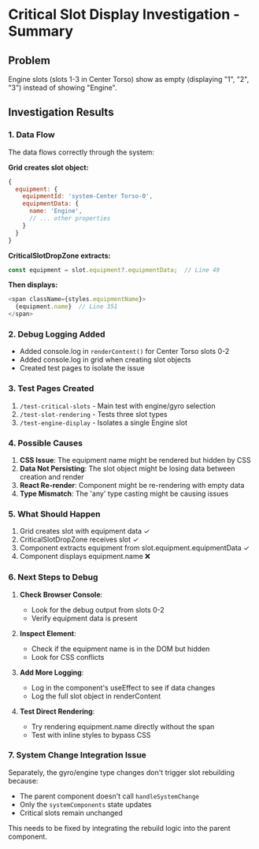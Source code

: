 # Critical Slot Display Investigation - Summary

## Problem
Engine slots (slots 1-3 in Center Torso) show as empty (displaying "1", "2", "3") instead of showing "Engine".

## Investigation Results

### 1. Data Flow
The data flows correctly through the system:

**Grid creates slot object:**
```javascript
{
  equipment: {
    equipmentId: 'system-Center Torso-0',
    equipmentData: {
      name: 'Engine',
      // ... other properties
    }
  }
}
```

**CriticalSlotDropZone extracts:**
```javascript
const equipment = slot.equipment?.equipmentData;  // Line 49
```

**Then displays:**
```javascript
<span className={styles.equipmentName}>
  {equipment.name}  // Line 351
</span>
```

### 2. Debug Logging Added
- Added console.log in `renderContent()` for Center Torso slots 0-2
- Added console.log in grid when creating slot objects
- Created test pages to isolate the issue

### 3. Test Pages Created
1. `/test-critical-slots` - Main test with engine/gyro selection
2. `/test-slot-rendering` - Tests three slot types
3. `/test-engine-display` - Isolates a single Engine slot

### 4. Possible Causes

1. **CSS Issue**: The equipment name might be rendered but hidden by CSS
2. **Data Not Persisting**: The slot object might be losing data between creation and render
3. **React Re-render**: Component might be re-rendering with empty data
4. **Type Mismatch**: The 'any' type casting might be causing issues

### 5. What Should Happen
1. Grid creates slot with equipment data ✓
2. CriticalSlotDropZone receives slot ✓
3. Component extracts equipment from slot.equipment.equipmentData ✓
4. Component displays equipment.name ❌

### 6. Next Steps to Debug

1. **Check Browser Console**: 
   - Look for the debug output from slots 0-2
   - Verify equipment data is present

2. **Inspect Element**:
   - Check if the equipment name is in the DOM but hidden
   - Look for CSS conflicts

3. **Add More Logging**:
   - Log in the component's useEffect to see if data changes
   - Log the full slot object in renderContent

4. **Test Direct Rendering**:
   - Try rendering equipment.name directly without the span
   - Test with inline styles to bypass CSS

### 7. System Change Integration Issue

Separately, the gyro/engine type changes don't trigger slot rebuilding because:
- The parent component doesn't call `handleSystemChange`
- Only the `systemComponents` state updates
- Critical slots remain unchanged

This needs to be fixed by integrating the rebuild logic into the parent component.

